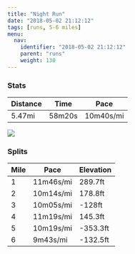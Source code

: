 ```yaml
---
title: "Night Run"
date: "2018-05-02 21:12:12"
tags: [runs, 5-6 miles]
menu:
  nav:
    identifier: "2018-05-02 21:12:12"
    parent: "runs"
    weight: 130
---
```


### Stats

| Distance | Time | Pace |
|----------|------|------|
|5.47mi|58m20s|10m40s/mi|

<img src='https://maps.googleapis.com/maps/api/staticmap?maptype=roadmap&path=enc:wr|gGalulCqBwBiFnHvIxBrQoPnAf@aAxOsEzH_Ld]{QlWoCAZ|R`W`i@d@pDhBeHnBqc@f@qi@y@sMrCsSuLp^wM~RvNvJfGhJn@of@s@{MvCwSxAo@xB{H`@kLeAi@oRnQqIwCH}AtF}EhC`D&key=AIzaSyC1MId7bFpkLXNAaYhBSTb8jLyiSqzbDtM&size=800x800&markers=color:yellow|label:S|43.4054,23.21617&markers=color:green|label:F|43.40526000000001,23.216019999999997'>

### Splits

| Mile | Pace | Elevation |
|------|------|-----------|
|1|11m46s/mi|289.7ft|
|2|10m14s/mi|178.8ft|
|3|10m05s/mi|-128ft|
|4|11m19s/mi|145.3ft|
|5|10m19s/mi|-353.3ft|
|6|9m43s/mi|-132.5ft|
